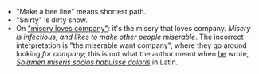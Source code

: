 - "Make a bee line" means shortest path.
- "Snirty" is dirty snow.
- On ["misery loves company"](https://transportist.org/2017/11/21/on-misery-loves-company/): it's the misery that loves company. *Misery is infectious, and likes to make other people miserable*. The incorrect interpretation is "the miserable want company", where they go around looking *for company*; this is not what the author meant when [he](https://en.wikipedia.org/wiki/Christopher_Marlowe) wrote, [*Solamen miseris socios habuisse doloris*](https://en-academic.com/dic.nsf/enwiki/2234638) in Latin.
